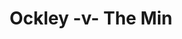 ---
year: "1991"
serialNumber: "0126" 
game: "Ockley"
title: "Ockley -v- The Min"
gameLocation: "Ockley Green"
gameDate: "1991"
result: ""
resultType: ""
type: "game"
---
